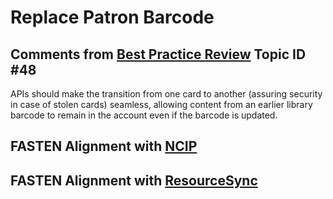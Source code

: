 # Replace Patron Barcode

##  Comments from [Best Practice Review][BEST_PRACTICES] Topic ID #48
APIs should make the transition from one card to another (assuring 
security in case of stolen cards)  seamless, allowing content from 
an earlier library barcode to remain in the account even if the barcode 
is updated.  

## FASTEN Alignment with [NCIP][NCIP]

## FASTEN Alignment with [ResourceSync][RS]


[BEST_PRACTICES]: https://docs.google.com/spreadsheets/d/1iQrdLVUSCW-0FWlrKNGjZJkB8nPO5Z94pg1Ie8GIKhg/
[NCIP]: http://www.ncip.info/ 
[RS]: http://www.openarchives.org/rs/toc

